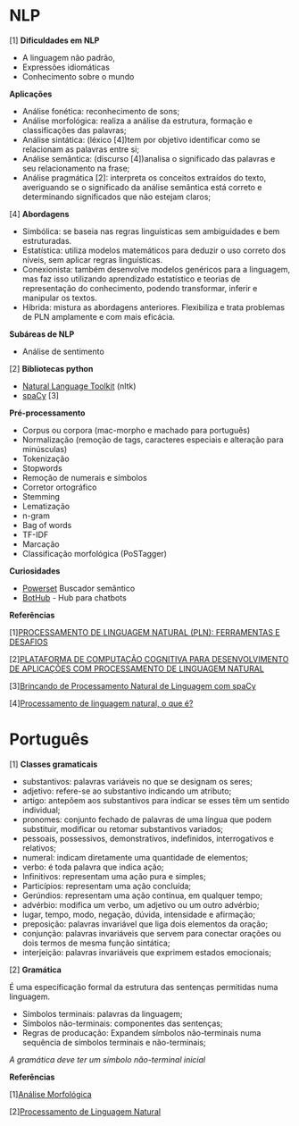 # NLP

[1]
**Dificuldades em NLP**

- A linguagem não padrão,
- Expressões idiomáticas
- Conhecimento sobre o mundo

**Aplicações**

- Análise fonética: reconhecimento de sons;
- Análise morfológica: realiza a análise da estrutura, formação e classificações das palavras;
- Análise sintática: (léxico [4])tem por objetivo identificar como se relacionam as palavras entre si;
- Análise semântica: (discurso [4])analisa o significado das palavras e seu relacionamento na frase;
- Análise pragmática [2]: interpreta os conceitos extraídos do texto, averiguando se o significado da análise semântica está correto e determinando significados que não estejam claros;

[4]
**Abordagens**

- Simbólica: se baseia nas regras linguísticas sem ambiguidades e bem estruturadas.
- Estatística: utiliza modelos matemáticos para deduzir o uso correto dos níveis, sem aplicar regras linguísticas.
- Conexionista: também desenvolve modelos genéricos para a linguagem, mas faz isso utilizando aprendizado estatístico e teorias de representação do conhecimento, podendo transformar, inferir e manipular os textos.
- Híbrida: mistura as abordagens anteriores. Flexibiliza e trata problemas de PLN amplamente e com mais eficácia.

**Subáreas de NLP**

- Análise de sentimento

[2]
**Bibliotecas python**

- [Natural Language Toolkit](https://www.nltk.org/) (nltk)
- [spaCy](https://spacy.io/) [3]

**Pré-processamento**

- Corpus ou corpora (mac-morpho e machado para português)
- Normalização (remoção de tags, caracteres especiais e alteração para minúsculas)
- Tokenização
- Stopwords
- Remoção de numerais e símbolos
- Corretor ortográfico
- Stemming
- Lematização
- n-gram
- Bag of words
- TF-IDF
- Marcação
- Classificação morfológica (PoSTagger)

**Curiosidades**

- [Powerset](https://en.wikipedia.org/wiki/Powerset_(company)) Buscador semântico
- [BotHub](https://bothub.it/) - Hub para chatbots

**Referências**

[1][PROCESSAMENTO DE LINGUAGEM NATURAL (PLN): FERRAMENTAS E DESAFIOS](http://www.editorarealize.com.br/revistas/conidis/trabalhos/TRABALHO_EV064_MD1_SA6_ID2260_09102016215649.pdf)

[2][PLATAFORMA DE COMPUTAÇÃO COGNITIVA PARA DESENVOLVIMENTO  DE APLICAÇÕES COM PROCESSAMENTO DE LINGUAGEM NATURAL](https://cepein.femanet.com.br/BDigital/arqPics/1511420215P720.pdf)

[3][Brincando de Processamento Natural de Linguagem com spaCy](https://leportella.com/pt-br/2017/11/30/brincando-de-nlp-com-spacy.html)

[4][Processamento de linguagem natural, o que é?](https://push.al/processamento-de-linguagem-natural-o-que-e/)

# Português

[1]
**Classes gramaticais**

- substantivos: palavras variáveis no que se designam os seres;
- adjetivo: refere-se ao substantivo indicando um atributo;
- artigo: antepõem aos substantivos para indicar se esses têm um sentido individual;
- pronomes: conjunto fechado de palavras de uma língua que podem substituir, modificar ou retomar substantivos variados;
 - pessoais, possessivos, demonstrativos, indefinidos, interrogativos e relativos;
- numeral: indicam diretamente uma quantidade de elementos;
- verbo: é toda palavra que indica ação;
 - Infinitivos: representam uma ação pura e simples;
 - Particípios: representam uma ação concluída;
 - Gerúndios: representam uma ação contínua, em qualquer tempo;
- advérbio: modifica um verbo, um adjetivo ou um outro advérbio;
 - lugar, tempo, modo, negação, dúvida, intensidade e afirmação;
- preposição: palavras invariável que liga dois elementos da oração;
- conjunção:  palavras invariáveis que servem para conectar orações ou dois termos de mesma função sintática;
- interjeição:  palavras invariáveis que exprimem estados emocionais;

[2]
**Gramática**

É uma especificação formal da estrutura das sentenças permitidas numa linguagem.

- Símbolos terminais: palavras da linguagem;
- Símbolos não-terminais: componentes das sentenças;
- Regras de producação: Expandem símbolos não-terminais numa sequência de símbolos terminais e não-terminais;

*A gramática deve ter um símbolo não-terminal inicial*

**Referências**

[1][Análise Morfológica](https://pt.wikipedia.org/wiki/An%C3%A1lise_morfol%C3%B3gica)

[2][Processamento de Linguagem Natural](https://www.ime.usp.br/~slago/IA-pln.pdf)